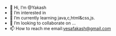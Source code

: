 - 👋 Hi, I’m @Yakash
- 👀 I’m interested in 
- 🌱 I’m currently learning java,c,html&css,js.
- 💞️ I’m looking to collaborate on ...
- 📫 How to reach me email:yesafakash@gmail.com

<!---
Yakash231/Yakash231 is a ✨ special ✨ repository because its `README.md` (this file) appears on your GitHub profile.
You can click the Preview link to take a look at your changes.
--->

